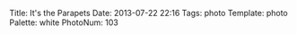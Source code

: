 Title: It's the Parapets
Date: 2013-07-22 22:16
Tags: photo
Template: photo
Palette: white
PhotoNum: 103
